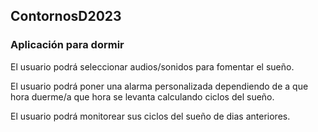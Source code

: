 ## ContornosD2023

### Aplicación para dormir

El usuario podrá seleccionar audios/sonidos para fomentar el sueño.

El usuario podrá poner una alarma personalizada dependiendo de a que hora duerme/a que hora se levanta calculando ciclos del sueño.

El usuario podrá monitorear sus ciclos del sueño de dias anteriores.